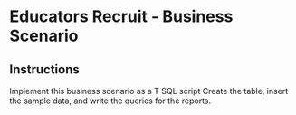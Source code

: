 # Educators Recruit - Business Scenario
## Instructions
Implement this business scenario as a T SQL script
Create the table, insert the sample data, and write the queries for the reports.
